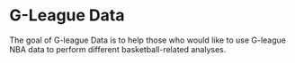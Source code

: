 
# G-League Data

<!-- badges: start -->
<!-- badges: end -->

The goal of G-league Data is to help those who would like to use G-league NBA data to perform different basketball-related analyses.

